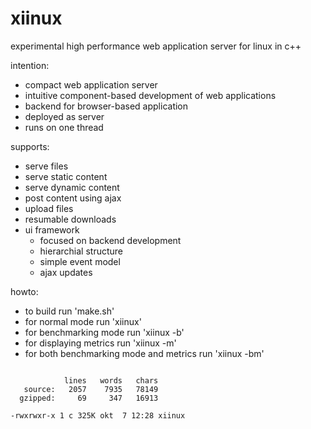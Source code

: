 # xiinux

experimental high performance web application server for linux in c++

intention:
* compact web application server
* intuitive component-based development of web applications
* backend for browser-based application
* deployed as server
* runs on one thread

supports:
* serve files
* serve static content
* serve dynamic content
* post content using ajax
* upload files
* resumable downloads
* ui framework
  - focused on backend development
  - hierarchial structure
  - simple event model
  - ajax updates

howto:
* to build run 'make.sh'
* for normal mode run 'xiinux'
* for benchmarking mode run 'xiinux -b'
* for displaying metrics run 'xiinux -m'
* for both benchmarking mode and metrics run 'xiinux -bm'

```

            lines   words   chars
   source:   2057    7935   78149
  gzipped:     69     347   16913

-rwxrwxr-x 1 c 325K okt  7 12:28 xiinux

```